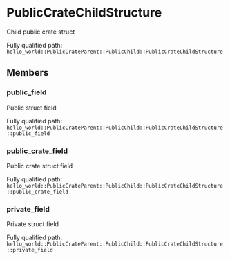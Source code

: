 # PublicCrateChildStructure

Child public crate struct


Fully qualified path: `hello_world::PublicCrateParent::PublicChild::PublicCrateChildStructure`

## Members

### public_field

Public struct field

Fully qualified path: `hello_world::PublicCrateParent::PublicChild::PublicCrateChildStructure::public_field`


### public_crate_field

Public crate struct field

Fully qualified path: `hello_world::PublicCrateParent::PublicChild::PublicCrateChildStructure::public_crate_field`


### private_field

Private struct field

Fully qualified path: `hello_world::PublicCrateParent::PublicChild::PublicCrateChildStructure::private_field`


